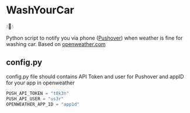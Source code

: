 # WashYourCar
:droplet::car::droplet:

Python script to notify you via phone ([Pushover](https://pushover.net/)) when weather is fine for washing car. Based on [openweather.com](https://openweathermap.org)

## config.py
config.py file should contains API Token and user for Pushover and appID for your app in openweather
```python
PUSH_API_TOKEN = "t0k3n"
PUSH_API_USER = "us3r" 
OPENWEATHER_APP_ID = "app1d"
```
